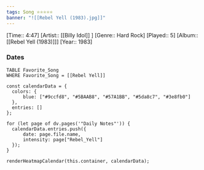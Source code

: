```yaml
---
tags: Song ⭐⭐⭐⭐⭐ 
banner: "![[Rebel Yell (1983).jpg]]"
---
```

[Time:: 4:47]
[Artist:: [[Billy Idol]] ]
[Genre:: Hard Rock]
[Played:: 5]
[Album:: [[Rebel Yell (1983)]]]
[Year:: 1983]
### Dates
````dataview
TABLE Favorite_Song
WHERE Favorite_Song = [[Rebel Yell]]
````
  ```dataviewjs
const calendarData = { 
	colors: { 
		blue: ["#9ccfd8", "#5BAAB8", "#57A1BB", "#5da8c7", "#3e8fb0"] 
	}, 
	entries: [] 
}; 

for (let page of dv.pages('"Daily Notes"')) { 
	calendarData.entries.push({ 
		date: page.file.name, 
		intensity: page["Rebel_Yell"]
	}); 
} 

renderHeatmapCalendar(this.container, calendarData);
```
